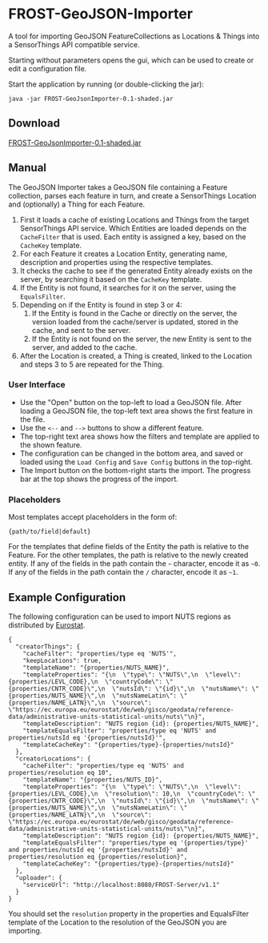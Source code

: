 # FROST-GeoJSON-Importer

A tool for importing GeoJSON FeatureCollections as Locations & Things into a SensorThings API compatible service.

Starting without parameters opens the gui, which can be used to create or edit a configuration file.

Start the application by running (or double-clicking the jar):
```
java -jar FROST-GeoJsonImporter-0.1-shaded.jar
```

## Download

[FROST-GeoJsonImporter-0.1-shaded.jar](https://dl.bintray.com/fraunhoferiosb/Maven/de/fraunhofer/iosb/ilt/FROST-GeoJsonImporter/0.1/FROST-GeoJsonImporter-0.1-shaded.jar)


## Manual

The GeoJSON Importer takes a GeoJSON file containing a Feature collection, parses each feature in turn, and create a SensorThings Location and (optionally) a Thing for each Feature.

1. First it loads a cache of existing Locations and Things from the target SensorThings API service.
   Which Entities are loaded depends on the `CacheFilter` that is used. Each entity is assigned a key, based on the `CacheKey` template.
2. For each Feature it creates a Location Entity, generating name, description and properties using the respective templates.
3. It checks the cache to see if the generated Entity already exists on the server, by searching it based on the `CacheKey` template.
4. If the Entity is not found, it searches for it on the server, using the `EqualsFilter`.
5. Depending on if the Entity is found in step 3 or 4:
   1. If the Entity is found in the Cache or directly on the server, the version loaded from the cache/server is updated, stored in the cache, and sent to the server.
   2. If the Entity is not found on the server, the new Entity is sent to the server, and added to the cache.
6. After the Location is created, a Thing is created, linked to the Location and steps 3 to 5 are repeated for the Thing.


### User Interface

* Use the "Open" button on the top-left to load a GeoJSON file. After loading a GeoJSON file, the top-left text area shows the first feature in the file.
* Use the `<--` and `-->` buttons to show a different feature.
* The top-right text area shows how the filters and template are applied to the shown feature.
* The configuration can be changed in the bottom area, and saved or loaded using the `Load Config` and `Save Config` buttons in the top-right.
* The Import button on the bottom-right starts the import. The progress bar at the top shows the progress of the import.


### Placeholders

Most templates accept placeholders in the form of:

```
{path/to/field|default}
```

For the templates that define fields of the Entity the path is relative to the Feature.
For the other templates, the path is relative to the newly created entity.
If any of the fields in the path contain the `~` character, encode it as `~0`.
If any of the fields in the path contain the `/` character, encode it as `~1`.

## Example Configuration

The following configuration can be used to import NUTS regions as distributed by
[Eurostat](https://ec.europa.eu/eurostat/de/web/gisco/geodata/reference-data/administrative-units-statistical-units/nuts).

```
{
  "creatorThings": {
    "cacheFilter": "properties/type eq 'NUTS'",
    "keepLocations": true,
    "templateName": "{properties/NUTS_NAME}",
    "templateProperties": "{\n  \"type\": \"NUTS\",\n  \"level\": {properties/LEVL_CODE},\n  \"countryCode\": \"{properties/CNTR_CODE}\",\n  \"nutsId\": \"{id}\",\n  \"nutsName\": \"{properties/NUTS_NAME}\",\n  \"nutsNameLatin\": \"{properties/NAME_LATN}\",\n  \"source\": \"https://ec.europa.eu/eurostat/de/web/gisco/geodata/reference-data/administrative-units-statistical-units/nuts\"\n}",
    "templateDescription": "NUTS region {id}: {properties/NUTS_NAME}",
    "templateEqualsFilter": "properties/type eq 'NUTS' and properties/nutsId eq '{properties/nutsId}'",
    "templateCacheKey": "{properties/type}-{properties/nutsId}"
  },
  "creatorLocations": {
    "cacheFilter": "properties/type eq 'NUTS' and properties/resolution eq 10",
    "templateName": "{properties/NUTS_ID}",
    "templateProperties": "{\n  \"type\": \"NUTS\",\n  \"level\": {properties/LEVL_CODE},\n  \"resolution\": 10,\n  \"countryCode\": \"{properties/CNTR_CODE}\",\n  \"nutsId\": \"{id}\",\n  \"nutsName\": \"{properties/NUTS_NAME}\",\n  \"nutsNameLatin\": \"{properties/NAME_LATN}\",\n  \"source\": \"https://ec.europa.eu/eurostat/de/web/gisco/geodata/reference-data/administrative-units-statistical-units/nuts\"\n}",
    "templateDescription": "NUTS region {id}: {properties/NUTS_NAME}",
    "templateEqualsFilter": "properties/type eq '{properties/type}' and properties/nutsId eq '{properties/nutsId}' and properties/resolution eq {properties/resolution}",
    "templateCacheKey": "{properties/type}-{properties/nutsId}"
  },
  "uploader": {
    "serviceUrl": "http://localhost:8080/FROST-Server/v1.1"
  }
}
```

You should set the `resolution` property in the properties and EqualsFilter template of the Location to the resolution of the GeoJSON you are importing.
